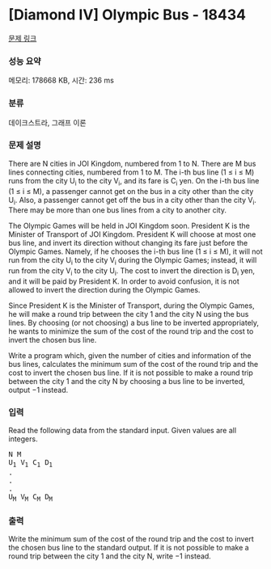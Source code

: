 # [Diamond IV] Olympic Bus - 18434 

[문제 링크](https://www.acmicpc.net/problem/18434) 

### 성능 요약

메모리: 178668 KB, 시간: 236 ms

### 분류

데이크스트라, 그래프 이론

### 문제 설명

<p>There are N cities in JOI Kingdom, numbered from 1 to N. There are M bus lines connecting cities, numbered from 1 to M. The i-th bus line (1 ≤ i ≤ M) runs from the city U<sub>i</sub> to the city V<sub>i</sub>, and its fare is C<sub>i</sub> yen. On the i-th bus line (1 ≤ i ≤ M), a passenger cannot get on the bus in a city other than the city U<sub>i</sub>. Also, a passenger cannot get off the bus in a city other than the city V<sub>i</sub>. There may be more than one bus lines from a city to another city.</p>

<p>The Olympic Games will be held in JOI Kingdom soon. President K is the Minister of Transport of JOI Kingdom. President K will choose at most one bus line, and invert its direction without changing its fare just before the Olympic Games. Namely, if he chooses the i-th bus line (1 ≤ i ≤ M), it will not run from the city U<sub>i</sub> to the city V<sub>i</sub> during the Olympic Games; instead, it will run from the city V<sub>i</sub> to the city U<sub>i</sub>. The cost to invert the direction is D<sub>i</sub> yen, and it will be paid by President K. In order to avoid confusion, it is not allowed to invert the direction during the Olympic Games.</p>

<p>Since President K is the Minister of Transport, during the Olympic Games, he will make a round trip between the city 1 and the city N using the bus lines. By choosing (or not choosing) a bus line to be inverted appropriately, he wants to minimize the sum of the cost of the round trip and the cost to invert the chosen bus line.</p>

<p>Write a program which, given the number of cities and information of the bus lines, calculates the minimum sum of the cost of the round trip and the cost to invert the chosen bus line. If it is not possible to make a round trip between the city 1 and the city N by choosing a bus line to be inverted, output −1 instead.</p>

### 입력 

 <p>Read the following data from the standard input. Given values are all integers.</p>

<pre>N M
U<sub>1</sub> V<sub>1</sub> C<sub>1</sub> D<sub>1</sub>
.
.
.
U<sub>M</sub> V<sub>M</sub> C<sub>M</sub> D<sub>M</sub></pre>

### 출력 

 <p>Write the minimum sum of the cost of the round trip and the cost to invert the chosen bus line to the standard output. If it is not possible to make a round trip between the city 1 and the city N, write −1 instead.</p>

